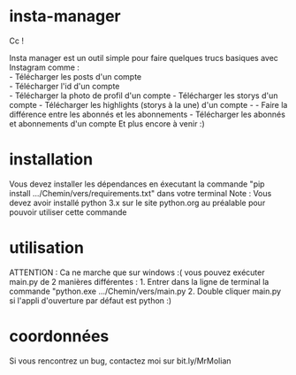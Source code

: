 # insta-manager

Cc ! 

Insta manager est un outil simple pour faire quelques trucs basiques avec Instagram comme :  
      - Télécharger les posts d'un compte  
      - Télécharger l'id d'un compte      
      - Télécharger la photo de profil d'un compte
      - Télécharger les storys d'un compte
      - Télécharger les highlights (storys à la une) d'un compte
    -
      - Faire la différence entre les abonnés et les abonnements
      - Télécharger les abonnés et abonnements d'un compte
  Et plus encore à venir :)
# installation
  Vous devez installer les dépendances en éxecutant la commande "pip install .../Chemin/vers/requirements.txt" dans votre terminal
  Note : Vous devez avoir installé python 3.x sur le site python.org au préalable pour pouvoir utiliser cette commande

# utilisation
  ATTENTION : Ca ne marche que sur windows :(
  vous pouvez exécuter main.py de 2 manières différentes :
      1. Entrer dans la ligne de terminal la commande "python.exe .../Chemin/vers/main.py
      2. Double cliquer main.py si l'appli d'ouverture par défaut est python :)
# coordonnées 
  Si vous rencontrez un bug, contactez moi sur bit.ly/MrMolian 
